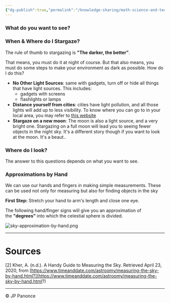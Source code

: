 ```yaml
---
{"dg-publish":true,"permalink":"/knowledge-sharing/math-science-and-technology/your-guide-to-stargazing-with-no-tools/","created":"2025-02-14","updated":"2025-02-14"}
---
```


### What do you want to see?


### When & Where do I Stargaze?

 The rule of thumb to stargazing is **"The darker, the better"**. 
 
 That means, you must do it at night of course. But that also means, you must do some steps to make your environment as dark as possible. How do I do this?
 
 - **No Other Light Sources**: same with gadgets, turn off or hide all things that have light sources. This includes:
	 - gadgets with screens
	 - flashlights or lamps
 - **Distance yourself from cities**: cities have light pollution, and all those lights will add up to less visibility. To know where you can go to in your local area, you may refer to [this website](https://www.lightpollutionmap.info/)
 - **Stargaze on a new moon**: The moon is also a light source, and a very bright one. Stargazing on a full moon will lead you to seeing fewer objects in the night sky. It's a different story though if you want to look at the moon. It's a beaut..

### Where do I look?
The answer to this questions depends on what you want to see. 

### Approximations by Hand

We can use our hands and fingers in making simple measurements. These can be used not only for measuring but also for finding objects in the sky

**First Step:** Stretch your hand to arm's length and close one eye.

The following hand/finger signs will give you an approximation of the **"degrees"** into which the celestial sphere is divided.

![sky-approximation-by-hand.png](/img/user/Resources/sky-approximation-by-hand.png)


---
# Sources
[2] Kher, A. (n.d.). A Handy Guide to Measuring the Sky. Retrieved April 23, 2020, from [https://www.timeanddate.com/astroomy/measuring-the-sky-by-hand.html?](https://www.timeanddate.com/astroomy/measuring-the-sky-by-hand.html?)


---
©️ JP Panonce